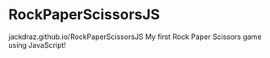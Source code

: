 # RockPaperScissorsJS
jackdraz.github.io/RockPaperScissorsJS
My first Rock Paper Scissors game using JavaScript!
